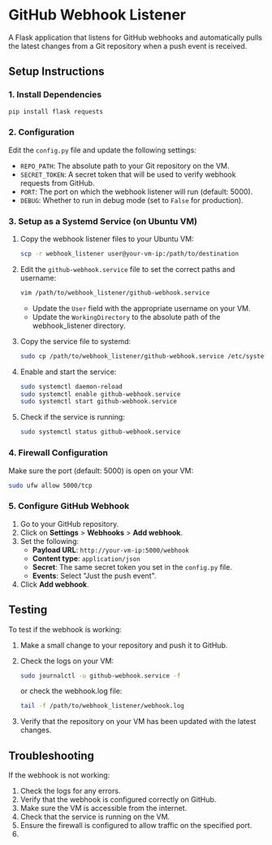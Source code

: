 # GitHub Webhook Listener

A Flask application that listens for GitHub webhooks and automatically pulls the latest changes from a Git repository when a push event is received.

## Setup Instructions

### 1. Install Dependencies

```bash
pip install flask requests
```

### 2. Configuration

Edit the `config.py` file and update the following settings:

- `REPO_PATH`: The absolute path to your Git repository on the VM.
- `SECRET_TOKEN`: A secret token that will be used to verify webhook requests from GitHub.
- `PORT`: The port on which the webhook listener will run (default: 5000).
- `DEBUG`: Whether to run in debug mode (set to `False` for production).

### 3. Setup as a Systemd Service (on Ubuntu VM)

1. Copy the webhook listener files to your Ubuntu VM:
   ```bash
   scp -r webhook_listener user@your-vm-ip:/path/to/destination
   ```

2. Edit the `github-webhook.service` file to set the correct paths and username:
   ```bash
   vim /path/to/webhook_listener/github-webhook.service
   ```
   - Update the `User` field with the appropriate username on your VM.
   - Update the `WorkingDirectory` to the absolute path of the webhook_listener directory.

3. Copy the service file to systemd:
   ```bash
   sudo cp /path/to/webhook_listener/github-webhook.service /etc/systemd/system/
   ```

4. Enable and start the service:
   ```bash
   sudo systemctl daemon-reload
   sudo systemctl enable github-webhook.service
   sudo systemctl start github-webhook.service
   ```

5. Check if the service is running:
   ```bash
   sudo systemctl status github-webhook.service
   ```

### 4. Firewall Configuration

Make sure the port (default: 5000) is open on your VM:

```bash
sudo ufw allow 5000/tcp
```

### 5. Configure GitHub Webhook

1. Go to your GitHub repository.
2. Click on **Settings** > **Webhooks** > **Add webhook**.
3. Set the following:
   - **Payload URL**: `http://your-vm-ip:5000/webhook`
   - **Content type**: `application/json`
   - **Secret**: The same secret token you set in the `config.py` file.
   - **Events**: Select "Just the push event".
4. Click **Add webhook**.

## Testing

To test if the webhook is working:

1. Make a small change to your repository and push it to GitHub.
2. Check the logs on your VM:
   ```bash
   sudo journalctl -u github-webhook.service -f
   ```
   or check the webhook.log file:
   ```bash
   tail -f /path/to/webhook_listener/webhook.log
   ```

3. Verify that the repository on your VM has been updated with the latest changes.

## Troubleshooting

If the webhook is not working:

1. Check the logs for any errors.
2. Verify that the webhook is configured correctly on GitHub.
3. Make sure the VM is accessible from the internet.
4. Check that the service is running on the VM.
5. Ensure the firewall is configured to allow traffic on the specified port. 
6.